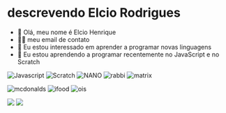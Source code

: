 # descrevendo Elcio Rodrigues
- 👋 Olá, meu nome é Elcio Henrique
- :white_haired_man:	meu email de contato 
- 👀 Eu estou interessado em aprender a programar novas linguagens
- :space_invader:	 Eu estou aprendendo a programar recentemente no JavaScript e no Scratch


![Javascript](https://img.shields.io/badge/JavaScript-323330?style=for-the-badge&logo=javascript&logoColor=F7DF1E)
![Scratch](https://img.shields.io/badge/Scratch-4D97FF?style=for-the-badge&logo=Scratch&logoColor=white)
![NANO](https://img.shields.io/badge/nano-4A90E2?style=for-the-badge&logo=nano&logoColor=white)
![rabbi](https://img.shields.io/badge/rabbitmq-%23FF6600.svg?&style=for-the-badge&logo=rabbitmq&logoColor=white)
![matrix](https://img.shields.io/badge/matrix-000000?style=for-the-badge&logo=Matrix&logoColor=white)

![mcdonalds](https://img.shields.io/badge/McDonald's-FBC817?style=for-the-badge&logo=McDonald's&logoColor=white)
![ifood](https://img.shields.io/badge/iFood-EA1D2C?style=for-the-badge&logo=ifood&logoColor=white)
![ois](https://img.shields.io/badge/iOS-000000?style=for-the-badge&logo=ios&logoColor=white)

<a href = "mailto:elcio.rocha@escola.pr.gov.br"><img src="https://img.shields.io/badge/Gmail-D14836?style=for-the-badge&logo=gmail&logoColor=white" target="_blank"></a>
<a href="https://instagram.com/elcio_henrique1" target="_blank"><img src="https://img.shields.io/badge/-Instagram-%23E4405F?style=for-the-badge&logo=instagram&logoColor=white" target="_blank"></a>





<!---

